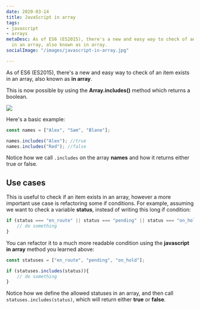 ```yaml
---
date: 2020-03-14
title: JavaScript in array
tags:
- javascript
- arrays
metaDesc: As of ES6 (ES2015), there's a new and easy way to check of an item exists
  in an array, also known as in array.
socialImage: "/images/javascript-in-array.jpg"

---
```

As of ES6 (ES2015), there's a new and easy way to check of an item exists in an array, also known as **in array**.

This is now possible by using the **Array.includes()** method which returns a boolean.

![](/images/javascript-in-array.jpg)

Here's a basic example:

```javascript
const names = ["Alex", "Sam", "Blane"];

names.includes("Alex"); //true
names.includes("Red"); //false
```

Notice how we call `.includes` on the array **names** and how it returns either true or false.

## Use cases

This is useful to check if an item exists in an array, however a more important use case is refactoring some if conditions. For example, assuming we want to check a variable **status**, instead of writing this long if condition:

```javascript
if (status === "en_route" || status === "pending" || status === "on_hold"){
    // do something
}
```

You can refactor it to a much more readable condition using the **javascript in array** method you learned above:

```javascript
const statuses = ["en_route", "pending", "on_hold"];

if (statuses.includes(status)){
    // do something
}
```

Notice how we define the allowed statuses in an array, and then call `statuses.includes(status)`, which will return either **true** or **false**.